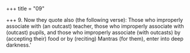 +++
title = "09"

+++
9. Now they quote also (the following verse): Those who improperly associate with (an outcast) teacher, those who improperly associate with (outcast) pupils, and those who improperly associate (with outcasts) by (accepting their) food or by (reciting) Mantras (for them), enter into deep darkness.'
